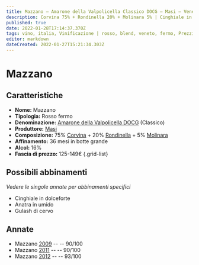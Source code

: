```yaml
---
title: Mazzano – Amarone della Valpolicella Classico DOCG – Masi – Veneto (IT) – 125-149€ – 4★-5★
description: Corvina 75% + Rondinella 20% + Molinara 5% | Cinghiale in dolceforte – Anatra in umido – Gulash di cervo
published: true
date: 2022-01-28T17:14:37.370Z
tags: vino, italia, Vinificazione | rosso, blend, veneto, fermo, Prezzi | 125-149€, corvina, rondinella, Alimento | anatra, Cottura | in umido, molinara, Cinghiale in dolceforte, Gulash di cervo
editor: markdown
dateCreated: 2022-01-27T15:21:34.303Z
---
```


# Mazzano

## Caratteristiche
- **Nome:** <span class="nome">Mazzano</span>
- **Tipologia:** Rosso fermo
- **Denominazione:** <span class="denominazione">[Amarone della Valpolicella DOCG](/denominazioni/Italia/Veneto/DOCG/Amarone-della-Valpolicella) (Classico)</span>
- **Produttore:** <span class="cantina">[Masi](/produttori/Italia/Veneto/Masi)</span> 
- **Composizione:** 75% [Corvina](/vitigni/Italia/bacca-nera/corvina) + 20% [Rondinella](/vitigni/Italia/bacca-nera/rondinella) + 5% [Molinara](/vitigni/Italia/bacca-nera/molinara)
- **Affinamento:** 36 mesi in botte grande 
- **Alcol:** 16%
- **Fascia di prezzo:** 125-149€
{.grid-list}




## Possibili abbinamenti
*Vedere le singole annate per abbinamenti specifici*

- Cinghiale in dolceforte
- Anatra in umido 
- Gulash di cervo

## Annate
- Mazzano [2009](vini/Italia/Veneto/Masi/Mazzano/2009) -- <span class="star-4"></span> -- 90/100
- Mazzano [2011](vini/Italia/Veneto/Masi/Mazzano/2011) -- <span class="star-4"></span> -- 90/100
- Mazzano [2012](vini/Italia/Veneto/Masi/Mazzano/2012) -- <span class="star-5"></span> -- 93/100



